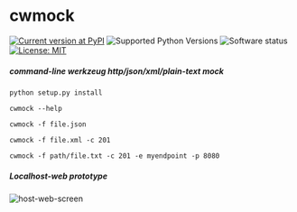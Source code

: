 # cwmock

[![Current version at PyPI](https://img.shields.io/pypi/v/cwmock.svg)](https://pypi.python.org/pypi/cwmock)
![Supported Python Versions](https://img.shields.io/pypi/pyversions/cwmock.svg)
![Software status](https://img.shields.io/pypi/status/cwmock.svg)
[![License: MIT](https://img.shields.io/pypi/l/cwmock.svg)](https://github.com/vit0r/cwmock/blob/master/LICENSE)

##### command-line werkzeug http/json/xml/plain-text mock

`python setup.py install`

`cwmock --help`

`cwmock -f file.json`

`cwmock -f file.xml -c 201`

`cwmock -f path/file.txt -c 201 -e myendpoint -p 8080`

##### Localhost-web prototype

![host-web-screen](https://raw.githubusercontent.com/vit0r/cwmock/master/img.png)

